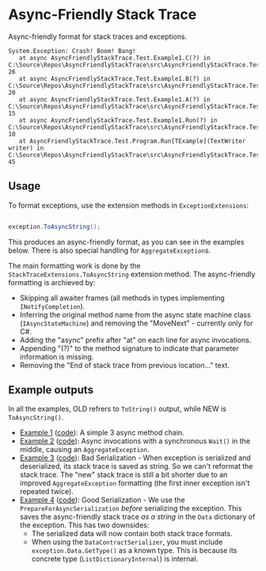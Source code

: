 # Async-Friendly Stack Trace

Async-friendly format for stack traces and exceptions.

```
System.Exception: Crash! Boom! Bang!
   at async AsyncFriendlyStackTrace.Test.Example1.C(?) in C:\Source\Repos\AsyncFriendlyStackTrace\src\AsyncFriendlyStackTrace.Test\Example1.cs:line 26
   at async AsyncFriendlyStackTrace.Test.Example1.B(?) in C:\Source\Repos\AsyncFriendlyStackTrace\src\AsyncFriendlyStackTrace.Test\Example1.cs:line 20
   at async AsyncFriendlyStackTrace.Test.Example1.A(?) in C:\Source\Repos\AsyncFriendlyStackTrace\src\AsyncFriendlyStackTrace.Test\Example1.cs:line 15
   at async AsyncFriendlyStackTrace.Test.Example1.Run(?) in C:\Source\Repos\AsyncFriendlyStackTrace\src\AsyncFriendlyStackTrace.Test\Example1.cs:line 10
   at AsyncFriendlyStackTrace.Test.Program.Run[TExample](TextWriter writer) in C:\Source\Repos\AsyncFriendlyStackTrace\src\AsyncFriendlyStackTrace.Test\Program.cs:line 45
```

## Usage

To format exceptions, use the extension methods in `ExceptionExtensions`:

```csharp

exception.ToAsyncString();

```

This produces an async-friendly format, as you can see in the examples below. There is also special handling for `AggregateException`s.

The main formatting work is done by the `StackTraceExtensions.ToAsyncString` extension method. The async-friendly formatting is archieved by:
* Skipping all awaiter frames (all methods in types implementing `INotifyCompletion`).
* Inferring the original method name from the async state machine class (`IAsyncStateMachine`)
  and removing the "MoveNext" - currently only for C#.
* Adding the "async" prefix after "at" on each line for async invocations.
* Appending "(?)" to the method signature to indicate that parameter information is missing.
* Removing the "End of stack trace from previous location..." text.

## Example outputs

In all the examples, OLD refrers to `ToString()` output, while NEW is `ToAsyncString()`.

* [Example 1](docs/Example1.md) ([code](src/AsyncFriendlyStackTrace.Test/Example1.cs)): A simple 3 async method chain.
* [Example 2](docs/Example2_Wait.md) ([code](src/AsyncFriendlyStackTrace.Test/Example2_Wait.cs)): Async invocations with a synchronous `Wait()` in the middle, causing an `AggregateException`.
* [Example 3](docs/Example3_BadSerialization.md) ([code](src/AsyncFriendlyStackTrace.Test/Example3_BadSerialization.cs)): Bad Serialization - When exception is serialized and deserialized, its stack trace is saved as string. So we can't reformat the stack trace. The "new" stack trace is still a bit shorter due to an improved `AggregateException` formatting (the first inner exception isn't repeated twice).  
* [Example 4](docs/Example4_GoodSerialization.md) ([code](src/AsyncFriendlyStackTrace.Test/Example4_GoodSerialization.cs)): Good Serialization - We use the `PrepareForAsyncSerialization` *before* serializing the exception. This saves the async-friendly stack trace *as a string* in the `Data` dictionary of the exception. This has two downsides:
  * The serialized data will now contain both stack trace formats.
  * When using the `DataContractSerializer`, you must include `exception.Data.GetType()` as a known type. This is because its concrete type (`ListDictionaryInternal`) is internal.
